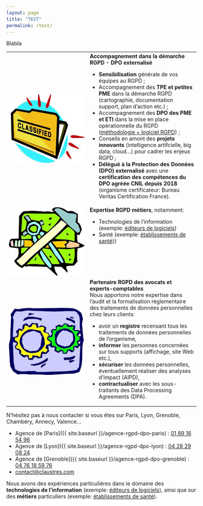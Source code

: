 ```yaml
---
layout: page
title: "TEST"
permalink: /test/
---
```


Blabla

<table>
    <tr>
      <td width=200><img src="/images/accompagnement-rgpd.jpg" alt="Accompganement dans la démarche RGPD" title="Accompagnement dans la démarche RGPD"/></td>
      <td style="vertical-align:top;"><strong>Accompagnement dans la démarche RGPD - DPO externalisé</strong><br> <ul>
  <li><strong>Sensibilisation</strong> générale de vos équipes au RGPD ;</li>
  <li>Accompagnement des <strong>TPE et petites PME</strong> dans la démarche RGPD (cartographie, documentation support, plan d’action etc.) ;</li>
  <li>Accompagnement des <strong>DPO des PME et ETI</strong> dans la mise en place opérationnelle du RGPD (<a href="https://claustres.com/accompagnement-dpo-demarche-rgpd">méthodologie + logiciel RGPD</a>) ;</li>
  <li>Conseils en amont des <strong>projets innovants</strong> (intelligence artifcielle, big data, cloud…) pour cadrer les enjeux RGPD ;</li>
  <li><strong>Délégué à la Protection des Données (DPO) externalisé</strong> avec une <strong>certification des compétences du DPO agréée CNIL depuis 2018</strong> (organisme certificateur: Bureau Veritas Certification France).</li>
</ul></td>
    </tr>
    <tr>
      <td width=200><img src="/images/metiers-rgpd.jpg" alt="Métiers RGPD" title="Métiers RGPD" /></td>
      <td style="vertical-align:top;"><strong>Expertise RGPD métiers</strong>, notamment:<br /><ul><li>Technologies de l’information (exemple: <a href="https://claustres.com/editeur-logiciel-rgpd/">éditeurs de logiciels</a>)</li><li>Santé (exemple: <a href="https://claustres.com/etablissement-sante-rgpd/">établissements de santé</a>))</li></ul></td>
    </tr>
    <tr>
      <td width=200><img src="/images/partenaires-rgpd.jpg" alt="Partenaires RGPD" title="Partenaires RGPD" /></td>
      <td style="vertical-align:top;"><strong>Partenaire RGPD des avocats et experts-comptables</strong><br /> Nous apportons notre expertise dans l’audit et la formalisation règlementaire des traitements de données personnelles chez leurs clients:<br>
      <ul>
        <li>avoir un <strong>registre</strong> recensant tous les traitements de données personnelles de l’organisme,</li>
        <li><strong>informer</strong> les personnes concernées sur tous supports (affichage, site Web etc.),</li>
        <li><strong>sécuriser</strong> les données personnelles, éventuellement réaliser des analyses d’impact (AIPD),</li>
        <li><strong>contractualiser</strong> avec les sous-traitants des Data Processing Agreements (DPA).</li>
      </ul>
      </td>
    </tr>
</table>


N’hésitez pas à nous contacter si vous êtes sur Paris, Lyon, Grenoble, Chambéry, Annecy, Valence…
* Agence de [Paris]({{ site.baseurl }}/agence-rgpd-dpo-paris) : [01 89 16 54 96](tel:+33189165496)
* Agence de [Lyon]({{ site.baseurl }}/agence-rgpd-dpo-lyon) : [04 28 29 08 24](tel:+33428290824)
* Agence de [Grenoble]({{ site.baseurl }}/agence-rgpd-dpo-grenoble) : [04 76 18 59 76](tel:+33476185976)
* [contact@claustres.com](mailto:contact@claustres.com)


Nous avons des expériences particulières dans le domaine des <strong>technologies de l’information</strong> (exemple: <a href="https://claustres.com/editeur-logiciel-rgpd/">éditeurs de logiciels</a>), ainsi que sur des <strong>métiers</strong> particuliers (exemple: <a href="https://claustres.com/etablissement-sante-rgpd/">établissements de santé</a>).</p>
